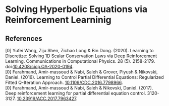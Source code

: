 # Solving Hyperbolic Equations via Reinforcement Learninig

## References
[0] Yufei Wang, Ziju Shen, Zichao Long & Bin Dong. (2020). Learning to Discretize: Solving 1D Scalar Conservation Laws via Deep Reinforcement Learning. Communications in Computational Physics. 28 (5). 2158-2179. doi:[10.4208/cicp.OA-2020-0194](https://global-sci.org/intro/article_detail/cicp/18408.html). <br/>
[0] Farahmand, Amir-massoud & Nabi, Saleh & Grover, Piyush & Nikovski, Daniel. (2016). Learning to Control Partial Differential Equations: Regularized Fitted Q-Iteration Approach. [10.1109/CDC.2016.7798966](https://ieeexplore.ieee.org/document/7798966). <br/>
[0] Farahmand, Amir-massoud & Nabi, Saleh & Nikovski, Daniel. (2017). Deep reinforcement learning for partial differential equation control. 3120-3127. [10.23919/ACC.2017.7963427](https://ieeexplore.ieee.org/document/7963427). <br/>
